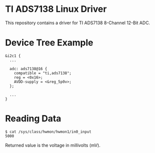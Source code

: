 # TI ADS7138 Linux Driver
This repository contains a driver for TI ADS7138 8-Channel 12-Bit ADC.

# Device Tree Example
```
&i2c1 {
  ...
    
  adc: ads7138@16 {
    compatible = "ti,ads7138";
    reg = <0x16>;
    AVDD-supply = <&reg_5p0v>;
  };
  
  ...
}
```

# Reading Data
```
$ cat /sys/class/hwmon/hwmon1/in0_input
5000
```
Returned value is the voltage in millivolts (mV).
